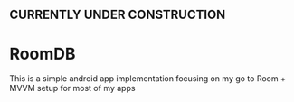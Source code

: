 ## CURRENTLY UNDER CONSTRUCTION

# RoomDB
This is a simple android app implementation focusing on my go to Room + MVVM setup for most of my apps

